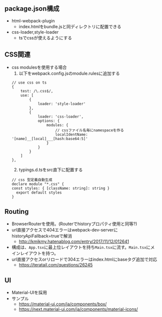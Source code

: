 ## package.json構成

- html-webpack-plugin
    - index.htmlをbundle.jsと同ディレクトリに配置できる
- css-loader,style-loader
    - tsでcssが使えるようにする

## CSS関連

- css modulesを使用する場合
    1. 以下をwebpack.config.jsのmodule.rulesに追加する
    ```
    // use css on ts
    {
        test: /\.css$/,
        use: [
            {
                loader: 'style-loader'
            },
            {
                loader: 'css-loader',
                options: {
                    modules: {
                        // cssファイル名毎にnamespaceを作る
                        localIdentName: '[name]__[local]___[hash:base64:5]'
                    }
                }
            }
        ]
    },
    ```
    2. typings.d.tsをsrc直下に配置する
    ```
    // css 型定義自動生成
    declare module "*.css" {
    const styles: { [className: string]: string }
      export default styles
    }
    ```

## Routing

- BrowserRouterを使用。(Routerでhistoryプロパティ使用と同等?)
- url直接アクセスで404エラーはwebpack-dev-serverにhistoryApiFallback=trueで解消
    - http://kmikmy.hatenablog.com/entry/2017/11/12/012641
- 構成は、`App.tsx`に最上位レイアウトを持ち`Main.tsx`に流す。`Main.tsx`にメインレイアウトを持つ。
- url直接アクセスorリロードで304エラーはindex.htmlにbaseタグ追加で対応
  - https://teratail.com/questions/26245

## UI

- Material-UIを採用
- サンプル
    - https://material-ui.com/ja/components/box/
    - https://next.material-ui.com/ja/components/material-icons/
